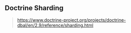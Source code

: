 ## Doctrine Sharding
> https://www.doctrine-project.org/projects/doctrine-dbal/en/2.9/reference/sharding.html